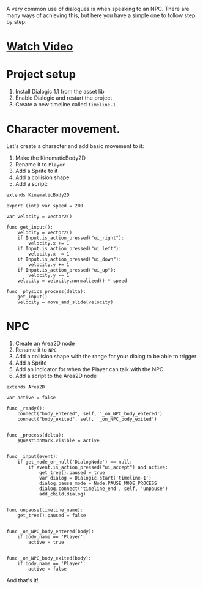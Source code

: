A very common use of dialogues is when speaking to an NPC. There are many ways of achieving this, but here you have a simple one to follow step by step:


# [Watch Video](https://www.youtube.com/watch?v=gZ3h09B7Utc)



# Project setup

1. Install Dialogic 1.1 from the asset lib
2. Enable Dialogic and restart the project
3. Create a new timeline called `timeline-1`


# Character movement.
Let's create a character and add basic movement to it:

1. Make the KinematicBody2D
1. Rename it to `Player`
1. Add a Sprite to it
1. Add a collision shape
1. Add a script:

```gdscript
extends KinematicBody2D

export (int) var speed = 200

var velocity = Vector2()

func get_input():
    velocity = Vector2()
    if Input.is_action_pressed("ui_right"):
        velocity.x += 1
    if Input.is_action_pressed("ui_left"):
        velocity.x -= 1
    if Input.is_action_pressed("ui_down"):
        velocity.y += 1
    if Input.is_action_pressed("ui_up"):
        velocity.y -= 1
    velocity = velocity.normalized() * speed

func _physics_process(delta):
    get_input()
    velocity = move_and_slide(velocity)
```

# NPC

1. Create an Area2D node
1. Rename it to `NPC`
1. Add a collision shape with the range for your dialog to be able to trigger
1. Add a Sprite
1. Add an indicator for when the Player can talk with the NPC
1. Add a script to the Area2D node

```gdscript
extends Area2D

var active = false

func _ready():
	connect("body_entered", self, '_on_NPC_body_entered')
	connect("body_exited", self, '_on_NPC_body_exited')


func _process(delta):
	$QuestionMark.visible = active


func _input(event):
	if get_node_or_null('DialogNode') == null:
		if event.is_action_pressed("ui_accept") and active:
			get_tree().paused = true
			var dialog = Dialogic.start('timeline-1')
			dialog.pause_mode = Node.PAUSE_MODE_PROCESS
			dialog.connect('timeline_end', self, 'unpause')
			add_child(dialog)


func unpause(timeline_name):
	get_tree().paused = false


func _on_NPC_body_entered(body):
	if body.name == 'Player':
		active = true


func _on_NPC_body_exited(body):
	if body.name == 'Player':
		active = false

```

And that's it!